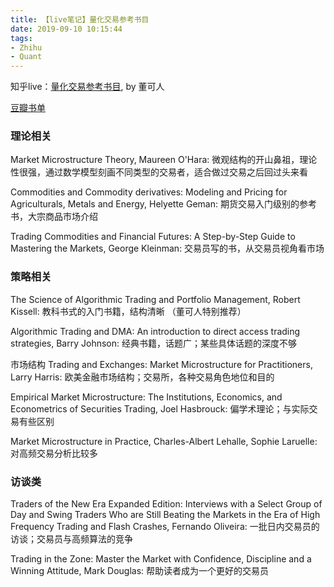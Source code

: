 ```yaml
---
title: 【live笔记】量化交易参考书目
date: 2019-09-10 10:15:44
tags:
- Zhihu
- Quant
---
```

知乎live：[量化交易参考书目](https://www.zhihu.com/lives/761290121822617600), by 董可人

[豆瓣书单](https://www.douban.com/doulist/45205462/)
<!--- more --->

### 理论相关

Market Microstructure Theory, Maureen O'Hara:
微观结构的开山鼻祖，理论性很强，通过数学模型刻画不同类型的交易者，适合做过交易之后回过头来看

Commodities and Commodity derivatives: Modeling and Pricing for Agriculturals, Metals and Energy, Helyette Geman:
期货交易入门级别的参考书，大宗商品市场介绍

Trading Commodities and Financial Futures: A Step-by-Step Guide to Mastering the Markets, George Kleinman:
交易员写的书，从交易员视角看市场

### 策略相关

The Science of Algorithmic Trading and Portfolio Management, Robert Kissell:
教科书式的入门书籍，结构清晰 （董可人特别推荐）

Algorithmic Trading and DMA: An introduction to direct access trading strategies, Barry Johnson:
经典书籍，话题广；某些具体话题的深度不够

市场结构
Trading and Exchanges: Market Microstructure for Practitioners, Larry Harris:
欧美金融市场结构；交易所，各种交易角色地位和目的

Empirical Market Microstructure: The Institutions, Economics, and Econometrics of Securities Trading, Joel Hasbrouck:
偏学术理论；与实际交易有些区别

Market Microstructure in Practice, Charles-Albert Lehalle, Sophie Laruelle:
对高频交易分析比较多

### 访谈类

Traders of the New Era Expanded Edition: Interviews with a Select Group of Day and Swing Traders Who are Still Beating the Markets in the Era of High Frequency Trading and Flash Crashes, Fernando Oliveira:
一批日内交易员的访谈；交易员与高频算法的竞争

Trading in the Zone: Master the Market with Confidence, Discipline and a Winning Attitude, Mark Douglas:
帮助读者成为一个更好的交易员